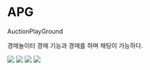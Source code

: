 # APG
AuctionPlayGround

경매놀이터 
경매 기능과 경매를 하며 채팅이 가능하다.

<img src="https://img.shields.io/badge/JAVA-007396?style=flat-square&logo=JAVA&logoColor=white"/>  
<img src="https://img.shields.io/badge/Spring Boot-6DB33F?style=flat-square&logo=Spring Boot&logoColor=white"/>
<img src="https://img.shields.io/badge/Vue.js-35495E?style=for-the-badge&logo=vuedotjs&logoColor=4FC08D"/>
<img src="https://img.shields.io/badge/JavaScript-e7df1e?style=flat-square&logo=Vue&logoColor=white"/>
